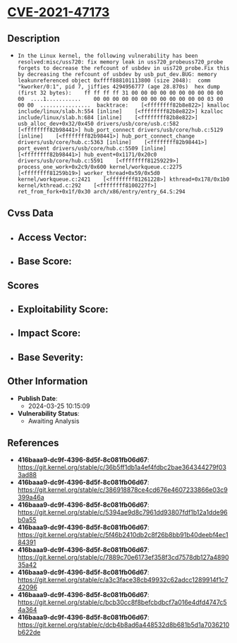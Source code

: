 
# [CVE-2021-47173](https://cve.mitre.org/cgi-bin/cvename.cgi?name=CVE-2021-47173)

## Description

- `In the Linux kernel, the following vulnerability has been resolved:misc/uss720: fix memory leak in uss720_probeuss720_probe forgets to decrease the refcount of usbdev in uss720_probe.Fix this by decreasing the refcount of usbdev by usb_put_dev.BUG: memory leakunreferenced object 0xffff888101113800 (size 2048):  comm "kworker/0:1", pid 7, jiffies 4294956777 (age 28.870s)  hex dump (first 32 bytes):    ff ff ff ff 31 00 00 00 00 00 00 00 00 00 00 00  ....1...........    00 00 00 00 00 00 00 00 00 00 00 00 03 00 00 00  ................  backtrace:    [<ffffffff82b8e822>] kmalloc include/linux/slab.h:554 [inline]    [<ffffffff82b8e822>] kzalloc include/linux/slab.h:684 [inline]    [<ffffffff82b8e822>] usb_alloc_dev+0x32/0x450 drivers/usb/core/usb.c:582    [<ffffffff82b98441>] hub_port_connect drivers/usb/core/hub.c:5129 [inline]    [<ffffffff82b98441>] hub_port_connect_change drivers/usb/core/hub.c:5363 [inline]    [<ffffffff82b98441>] port_event drivers/usb/core/hub.c:5509 [inline]    [<ffffffff82b98441>] hub_event+0x1171/0x20c0 drivers/usb/core/hub.c:5591    [<ffffffff81259229>] process_one_work+0x2c9/0x600 kernel/workqueue.c:2275    [<ffffffff81259b19>] worker_thread+0x59/0x5d0 kernel/workqueue.c:2421    [<ffffffff81261228>] kthread+0x178/0x1b0 kernel/kthread.c:292    [<ffffffff8100227f>] ret_from_fork+0x1f/0x30 arch/x86/entry/entry_64.S:294`

## Cvss Data

- **Access Vector**:
  - 
- **Base Score**:
  - 

## Scores

- **Exploitability Score**:
  - 
- **Impact Score**:
  - 
- **Base Severity**:
  - 

## Other Information

- **Publish Date**:
  - 2024-03-25 10:15:09
- **Vulnerability Status**:
  - Awaiting Analysis

## References

- **416baaa9-dc9f-4396-8d5f-8c081fb06d67**: https://git.kernel.org/stable/c/36b5ff1db1a4ef4fdbc2bae364344279f033ad88
- **416baaa9-dc9f-4396-8d5f-8c081fb06d67**: https://git.kernel.org/stable/c/386918878ce4cd676e4607233866e03c9399a46a
- **416baaa9-dc9f-4396-8d5f-8c081fb06d67**: https://git.kernel.org/stable/c/5394ae9d8c7961dd93807fdf1b12a1dde96b0a55
- **416baaa9-dc9f-4396-8d5f-8c081fb06d67**: https://git.kernel.org/stable/c/5f46b2410db2c8f26b8bb91b40deebf4ec184391
- **416baaa9-dc9f-4396-8d5f-8c081fb06d67**: https://git.kernel.org/stable/c/7889c70e6173ef358f3cd7578db127a489035a42
- **416baaa9-dc9f-4396-8d5f-8c081fb06d67**: https://git.kernel.org/stable/c/a3c3face38cb49932c62adcc1289914f1c742096
- **416baaa9-dc9f-4396-8d5f-8c081fb06d67**: https://git.kernel.org/stable/c/bcb30cc8f8befcbdbcf7a016e4dfd4747c54a364
- **416baaa9-dc9f-4396-8d5f-8c081fb06d67**: https://git.kernel.org/stable/c/dcb4b8ad6a448532d8b681b5d1a7036210b622de
